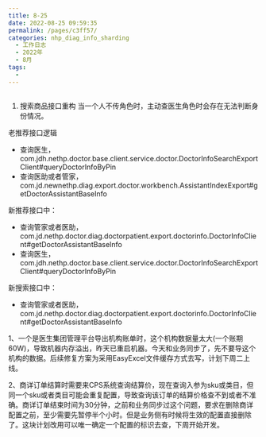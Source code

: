 ```yaml
---
title: 8-25
date: 2022-08-25 09:59:35
permalink: /pages/c3ff57/
categories: nhp_diag_info_sharding
  - 工作日志
  - 2022年
  - 8月
tags:
  - 
---
```


## 
1. 搜索商品接口重构
当一个人不传角色时，主动查医生角色时会存在无法判断身份情况。

老推荐接口逻辑
- 查询医生，com.jdh.nethp.doctor.base.client.service.doctor.DoctorInfoSearchExportClient#queryDoctorInfoByPin
- 查询医助或者管家，com.jd.newnethp.diag.export.doctor.workbench.AssistantIndexExport#getDoctorAssistantBaseInfo

新推荐接口中：
- 查询管家或者医助，com.jd.nethp.doctor.diag.doctorpatient.export.doctorinfo.DoctorInfoClient#getDoctorAssistantBaseInfo
- 查询医生，com.jdh.nethp.doctor.base.client.service.doctor.DoctorInfoSearchExportClient#queryDoctorInfoByPin

新搜索接口中：
- 查询管家或者医助，com.jd.nethp.doctor.diag.doctorpatient.export.doctorinfo.DoctorInfoClient#getDoctorAssistantBaseInfo

1、一个是医生集团管理平台导出机构账单时，这个机构数据量太大(一个账期60W)，导致机器内存溢出，昨天已重启机器。今天和业务同步了，先不要导这个机构的数据。后续修复方案为采用EasyExcel文件缓存方式去写，计划下周二上线。

2、商详订单结算时需要来CPS系统查询结算价，现在查询入参为sku或类目，但同一个sku或者类目可能会重复配置，导致查询该订单的结算价格查不到或者不准确。商详订单结束时间为30分钟，之前和业务同步过这个问题，要求在删除商详配置之前，至少需要先暂停半个小时。但是业务侧有时候将生效的配置直接删除了。这块计划改用可以唯一确定一个配置的标识去查，下周开始开发。











